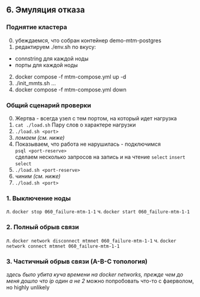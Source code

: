## 6. Эмуляция отказа

### Поднятие кластера

0. убеждаемся, что собран контейнер demo-mtm-postgres
1. редактируем ./env.sh по вкусу:
  - connstring для каждой ноды
  - порты для каждой ноды
2. docker compose -f mtm-compose.yml up -d
3. ./init_mmts.sh
...
4. docker compose -f mtm-compose.yml down

### Общий сценарий проверки

0. Жертва - всегда узел с тем портом, на который идет нагрузка
1. `cat ./load.sh`
Пару слов о характере нагрузки
2. `./load.sh <port>`
3. *ломаем (см. ниже)*
4. Показываем, что работа не нарушилась - подключимся  
`psql <port-reserve>`  
сделаем несколько запросов на запись и на чтение
`select`
`insert`
`select`
5. `./load.sh <port-reserve>`
6. *чиним (см. ниже)* 
7. `./load.sh <port>`

### 1. Выключение ноды
л. `docker stop 060_failure-mtm-1-1`
ч. `docker start 060_failure-mtm-1-1`

### 2. Полный обрыв связи
л. `docker network disconnect mtmnet 060_failure-mtm-1-1`
ч. `docker network connect mtmnet 060_failure-mtm-1-1`

### 3. Частичный обрыв связи (A-B-C топология)

*здесь было убита куча времени на docker networks, прежде чем до меня дошло что ip один а не 2*
можно попробовать что-то с фаерволом, но highly unlikely
